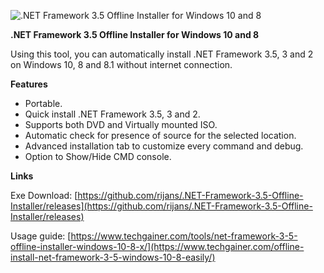 ![.NET Framework 3.5 Offline Installer for Windows 10 and 8
](https://www.techgainer.com/wp-content/uploads/2014/12/net-framework-3.5-offline-installer-advanced-mode.png?raw=true ".NET Framework 3.5 Offline Installer for Windows 10 and 8
")

**.NET Framework 3.5 Offline Installer for Windows 10 and 8**

Using this tool, you can automatically install .NET Framework 3.5, 3 and 2 on Windows 10, 8 and 8.1 without internet connection.

**Features**
* Portable.
* Quick install .NET Framework 3.5, 3 and 2.
* Supports both DVD and Virtually mounted ISO.
* Automatic check for presence of source for the selected location.
* Advanced installation tab to customize every command and debug.
* Option to Show/Hide CMD console.

**Links**

Exe Download: [https://github.com/rijans/.NET-Framework-3.5-Offline-Installer/releases](https://github.com/rijans/.NET-Framework-3.5-Offline-Installer/releases)

Usage guide: [https://www.techgainer.com/tools/net-framework-3-5-offline-installer-windows-10-8-x/](https://www.techgainer.com/offline-install-net-framework-3-5-windows-10-8-easily/)
